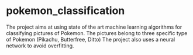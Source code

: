 # pokemon_classification
The project aims at using state of the art machine learning algorithms for classifying pictures of Pokemon. The pictures belong to three specific type of Pokemon (Pikachu, Butterfree, Ditto) The project also uses a neural network to avoid overfitting.
